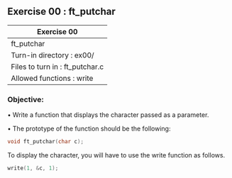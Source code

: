 ## Exercise 00 : ft_putchar

|               Exercise 00             |
|---------------------------------------|
|             ft_putchar                |
| Turn-in directory : ex00/             |
| Files to turn in : ft_putchar.c       |
| Allowed functions : write             |

 ### Objective: 

• Write a function that displays the character passed as a parameter.

• The prototype of the function should be the following:
```C
void ft_putchar(char c);
```

To display the character, you will have to use the write function as follows.
```C
write(1, &c, 1);
```

